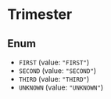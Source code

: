 # Trimester

## Enum

- `FIRST` (value: `"FIRST"`)
- `SECOND` (value: `"SECOND"`)
- `THIRD` (value: `"THIRD"`)
- `UNKNOWN` (value: `"UNKNOWN"`)
